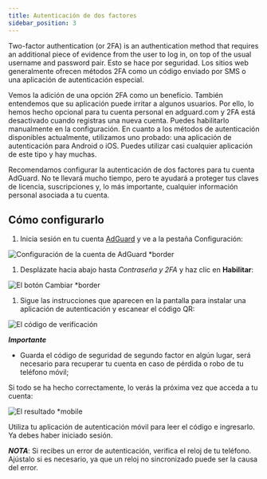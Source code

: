 ```yaml
---
title: Autenticación de dos factores
sidebar_position: 3
---
```


Two-factor authentication (or 2FA) is an authentication method that requires an additional piece of evidence from the user to log in, on top of the usual username and password pair. Esto se hace por seguridad. Los sitios web generalmente ofrecen métodos 2FA como un código enviado por SMS o una aplicación de autenticación especial.

Vemos la adición de una opción 2FA como un beneficio. También entendemos que su aplicación puede irritar a algunos usuarios. Por ello, lo hemos hecho opcional para tu cuenta personal en adguard.com y 2FA está desactivado cuando registras una nueva cuenta. Puedes habilitarlo manualmente en la configuración. En cuanto a los métodos de autenticación disponibles actualmente, utilizamos uno probado: una aplicación de autenticación para Android o iOS. Puedes utilizar casi cualquier aplicación de este tipo y hay muchas.

Recomendamos configurar la autenticación de dos factores para tu cuenta AdGuard. No te llevará mucho tiempo, pero te ayudará a proteger tus claves de licencia, suscripciones y, lo más importante, cualquier información personal asociada a tu cuenta.

## Cómo configurarlo

1. Inicia sesión en tu cuenta [AdGuard](https://auth.adguard.com/login.html) y ve a la pestaña Configuración:

![Configuración de la cuenta de AdGuard *border](https://cdn.adtidy.org/content/kb/ad_blocker/general/account_settings.png)

1. Desplázate hacia abajo hasta *Contraseña y 2FA* y haz clic en **Habilitar**:

![El botón Cambiar *border](https://cdn.adtidy.org/content/kb/ad_blocker/general/2fa_new.png)

1. Sigue las instrucciones que aparecen en la pantalla para instalar una aplicación de autenticación y escanear el código QR:

![El código de verificación](https://cdn.adtidy.org/content/kb/ad_blocker/general/2fa_enable.png)

***Importante***

- Guarda el código de seguridad de segundo factor en algún lugar, será necesario para recuperar tu cuenta en caso de pérdida o robo de tu teléfono móvil;

Si todo se ha hecho correctamente, lo verás la próxima vez que acceda a tu cuenta:

![El resultado *mobile](https://cdn.adtidy.org/content/kb/ad_blocker/general/2fa_success.png)

Utiliza tu aplicación de autenticación móvil para leer el código e ingresarlo. Ya debes haber iniciado sesión.

***NOTA***: Si recibes un error de autenticación, verifica el reloj de tu teléfono. Ajústalo si es necesario, ya que un reloj no sincronizado puede ser la causa del error.
